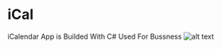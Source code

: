 # iCal
iCalendar App is Builded With C# Used For Bussness 
![alt text](https://ivipserv.xyz/assets/images/ical.png)
